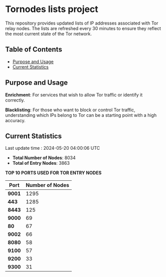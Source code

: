 # Tornodes lists project

This repository provides updated lists of IP addresses associated with Tor relay nodes. The lists are refreshed every 30 minutes to ensure they reflect the most current state of the Tor network.

## Table of Contents

- [Purpose and Usage](#purpose-and-usage)
- [Current Statistics](#current-statistics)


## Purpose and Usage

**Enrichment**: For services that wish to allow Tor traffic or identify it correctly.

**Blacklisting**: For those who want to block or control Tor traffic, understanding which IPs belong to Tor can be a starting point with a high accuracy.

## Current Statistics

Last update time : 2024-05-20 04:00:06 UTC

- **Total Number of Nodes**: 8034
- **Total of Entry Nodes**: 3863

**TOP 10 PORTS USED FOR TOR ENTRY NODES**

| **Port** | **Number of Nodes** |
|------|-----------------|
| **9001**   | 1295  |
| **443**   | 1285  |
| **8443**   | 125  |
| **9000**   | 69  |
| **80**   | 67  |
| **9002**   | 66  |
| **8080**   | 58  |
| **9100**   | 57  |
| **9200**   | 33  |
| **9300**   | 31  |

